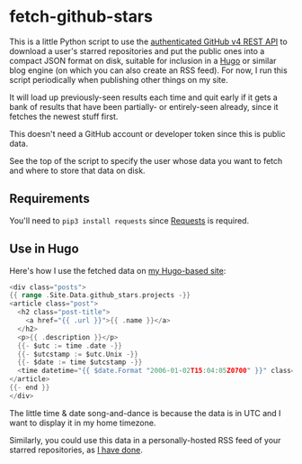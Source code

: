 # fetch-github-stars

This is a little Python script to use the [authenticated GitHub v4 REST API](https://developer.github.com/v3/) to download a user's starred repositories and put the public ones into a compact JSON format on disk, suitable for inclusion in a [Hugo](https://gohugo.io) or similar blog engine (on which you can also create an RSS feed). For now, I run this script periodically when publishing other things on my site. 

It will load up previously-seen results each time and quit early if it gets a bank of results that have been partially- or entirely-seen already, since it fetches the newest stuff first. 

This doesn't need a GitHub account or developer token since this is public data. 

See the top of the script to specify the user whose data you want to fetch and where to store that data on disk. 

## Requirements

You'll need to `pip3 install requests` since [Requests](https://requests.readthedocs.io/en/master/) is required. 

## Use in Hugo

Here's how I use the fetched data on [my Hugo-based site](https://justinmiller.io/links/): 

```go
<div class="posts">
{{ range .Site.Data.github_stars.projects -}}
<article class="post">
  <h2 class="post-title">
    <a href="{{ .url }}">{{ .name }}</a>
  </h2>
  <p>{{ .description }}</p>
  {{- $utc := time .date -}}
  {{- $utcstamp := $utc.Unix -}}
  {{- $date := time $utcstamp -}}
  <time datetime="{{ $date.Format "2006-01-02T15:04:05Z0700" }}" class="post-date">{{ $date.Format "Mon, Jan 2, 2006 at 3:04pm" }}</time>
</article>
{{- end }}
</div>
```

The little time & date song-and-dance is because the data is in UTC and I want to display it in my home timezone. 

Similarly, you could use this data in a personally-hosted RSS feed of your starred repositories, as [I have done](https://justinmiller.io/links.xml). 